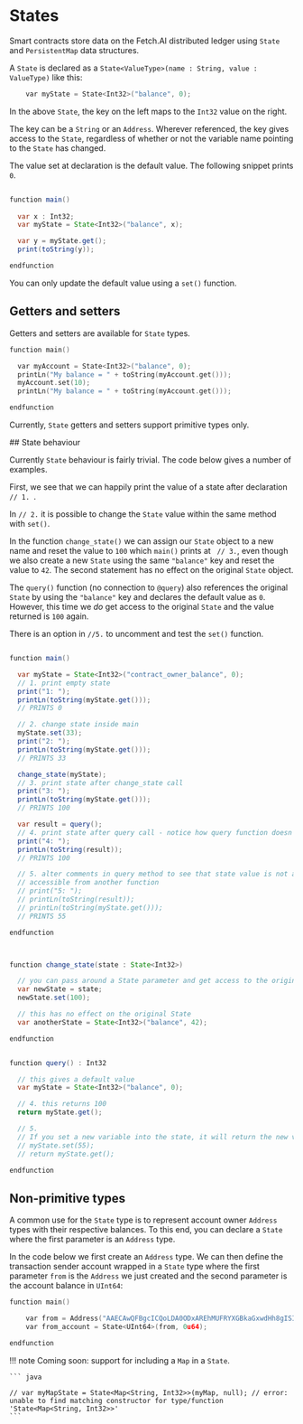 <h1>States</h1>

Smart contracts store data on the Fetch.AI distributed ledger using `State` and `PersistentMap` data structures.

A `State` is declared as a `State<ValueType>(name : String, value : ValueType)` like this:

``` c++
	var myState = State<Int32>("balance", 0);
```

In the above `State`, the key on the left maps to the `Int32` value on the right. 

The key can be a `String` or an `Address`. Wherever referenced, the key gives access to the `State`, regardless of whether or not the variable name pointing to the `State` has changed.

The value set at declaration is the default value. The following snippet prints `0`. 

``` java

function main()
    
  var x : Int32;
  var myState = State<Int32>("balance", x);

  var y = myState.get();
  print(toString(y));

endfunction

```

You can only update the default value using a `set()` function.

## Getters and setters

Getters and setters are available for `State` types.

``` c++
function main()

  var myAccount = State<Int32>("balance", 0);
  printLn("My balance = " + toString(myAccount.get()));
  myAccount.set(10);
  printLn("My balance = " + toString(myAccount.get()));

endfunction
```

Currently, `State` getters and setters support primitive types only.



## State behaviour

Currently `State` behaviour is fairly trivial. The code below gives a number of examples.

First, we see that we can happily print the value of a state after declaration `// 1. `.

In `// 2.` it is possible to change the `State` value within the same method with `set()`.

In the function `change_state()` we can assign our `State` object to a new name and reset the value to `100` which `main()` prints at `` // 3.``, even though we also create a new `State` using the same `"balance"` key and reset the value to `42`. The second statement has no effect on the original `State` object. 

The `query()` function (no connection to `@query`) also references the original `State` by using the `"balance"` key and declares the default value as `0`. However, this time we *do* get access to the original `State` and the value returned is `100` again.

There is an option in `//5.` to uncomment and test the `set()` function.


``` java

function main()

  var myState = State<Int32>("contract_owner_balance", 0);
  // 1. print empty state
  print("1: ");
  printLn(toString(myState.get()));
  // PRINTS 0

  // 2. change state inside main
  myState.set(33);
  print("2: ");
  printLn(toString(myState.get()));
  // PRINTS 33

  change_state(myState);
  // 3. print state after change_state call
  print("3: ");
  printLn(toString(myState.get()));
  // PRINTS 100

  var result = query();
  // 4. print state after query call - notice how query function doesn't change state of the original
  print("4: ");
  printLn(toString(result));
  // PRINTS 100

  // 5. alter comments in query method to see that state value is not alterable even though
  // accessible from another function
  // print("5: ");
  // printLn(toString(result));
  // printLn(toString(myState.get()));
  // PRINTS 55

endfunction



function change_state(state : State<Int32>)

  // you can pass around a State parameter and get access to the original state
  var newState = state;
  newState.set(100);

  // this has no effect on the original State
  var anotherState = State<Int32>("balance", 42);

endfunction


function query() : Int32

  // this gives a default value
  var myState = State<Int32>("balance", 0);

  // 4. this returns 100
  return myState.get();

  // 5. 
  // If you set a new variable into the state, it will return the new variable 
  // myState.set(55);
  // return myState.get();

endfunction


```

## Non-primitive types

A common use for the `State` type is to represent account owner `Address` types with their respective balances. To this end, you can declare a `State` where the first parameter is an `Address` type.

In the code below we first create an `Address` type. We can then define the transaction sender account wrapped in a `State` type where the first parameter `from` is the `Address` we just created and the second parameter is the account balance in `UInt64`:

``` c++
function main()

 	var from = Address("AAECAwQFBgcICQoLDA0ODxAREhMUFRYXGBkaGxwdHh8gISIjJCUmJygpKissLS4vMDEyMzQ1Njc4OTo7PD0+Pw==");
	var from_account = State<UInt64>(from, 0u64);

endfunction
```

!!! note 
	Coming soon: support for including a `Map` in a `State`.

	``` java

	// var myMapState = State<Map<String, Int32>>(myMap, null); // error: unable to find matching constructor for type/function 'State<Map<String, Int32>>'
	```








